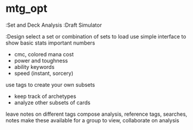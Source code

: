 # mtg_opt
:Set and Deck Analysis
:Draft Simulator

:Design
select a set or combination of sets to load
use simple interface to show basic stats
important numbers
* cmc, colored mana cost
* power and toughness
* ability keywords
* speed (instant, sorcery)

use tags to create your own subsets
* keep track of archetypes
* analyze other subsets of cards

leave notes on different tags
compose analysis, reference tags, searches, notes
make these available for a group to view, collaborate on analysis
